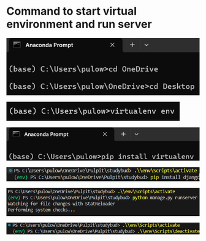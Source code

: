 # Command to start virtual environment and run server

![](https://github.com/JakubTabor/Django_discord_like_project/blob/discord_like_website/Images/command_desktop.png)

![](https://github.com/JakubTabor/Django_discord_like_project/blob/discord_like_website/Images/env_folder_creation.png)

![](https://github.com/JakubTabor/Django_discord_like_project/blob/discord_like_website/Images/instalation_of_virtualenv.png)

![](https://github.com/JakubTabor/Django_discord_like_project/blob/discord_like_website/Images/installation_of_django_env.png)

![](https://github.com/JakubTabor/Django_discord_like_project/blob/main/Images/start_virtualenv_and_run_server.png)

![](https://github.com/JakubTabor/Django_discord_like_project/blob/discord_like_website/Images/deactivation.png)
